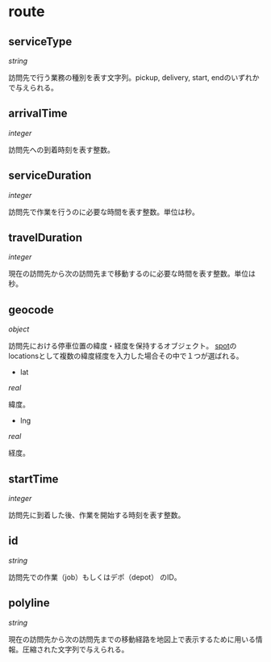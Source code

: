 # route

## serviceType

*string*

訪問先で行う業務の種別を表す文字列。pickup, delivery, start, endのいずれかで与えられる。

## arrivalTime

*integer*

訪問先への到着時刻を表す整数。

## serviceDuration

*integer*

訪問先で作業を行うのに必要な時間を表す整数。単位は秒。

## travelDuration

*integer*

現在の訪問先から次の訪問先まで移動するのに必要な時間を表す整数。単位は秒。

## geocode

*object*

訪問先における停車位置の緯度・経度を保持するオブジェクト。
[spot](spot.md)のlocationsとして複数の緯度経度を入力した場合その中で１つが選ばれる。

* lat

*real*

緯度。

* lng

*real*

経度。

## startTime

*integer*

訪問先に到着した後、作業を開始する時刻を表す整数。

## id

*string*

訪問先での作業（job）もしくはデポ（depot） のID。

## polyline

*string*

現在の訪問先から次の訪問先までの移動経路を地図上で表示するために用いる情報。圧縮された文字列で与えられる。